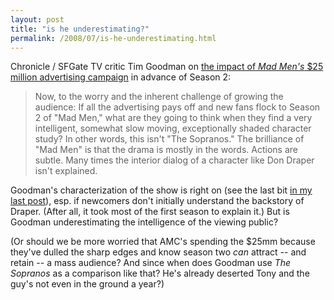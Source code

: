 ```yaml
---
layout: post
title: "is he underestimating?"
permalink: /2008/07/is-he-underestimating.html
---
```


<p>Chronicle / SFGate TV critic Tim Goodman on <a href="http://www.sfgate.com/cgi-bin/blogs/sfgate/detail?blogid=24&amp;entry_id=27992">the impact of <em>Mad Men's</em> $25 million advertising campaign</a> in advance of Season 2:</p>

<blockquote>
  <p>Now, to the worry and the inherent challenge of growing the audience: If all the advertising pays off and new fans flock to Season 2 of "Mad Men," what are they going to think when they find a very intelligent, somewhat slow moving, exceptionally shaded character study? In other words, this isn't "The Sopranos." The brilliance of "Mad Men" is that the drama is mostly in the words. Actions are subtle. Many times the interior dialog of a character like Don Draper isn't explained. </p>
</blockquote>

<p>Goodman's characterization of the show is right on (see the last bit <a href="http://sippey.typepad.com/filtered/2008/07/recently-starred.html">in my last post</a>), esp. if newcomers don't initially understand the backstory of Draper.  (After all, it took most of the first season to explain it.)  But is Goodman underestimating the intelligence of the viewing public?</p>

<p>(Or should we be more worried that AMC's spending the $25mm because they've dulled the sharp edges and know season two <em>can</em> attract -- and retain -- a mass audience?  And since when does Goodman use <em>The Sopranos</em> as a comparison like that?  He's already deserted Tony and the guy's not even in the ground a year?)</p>



